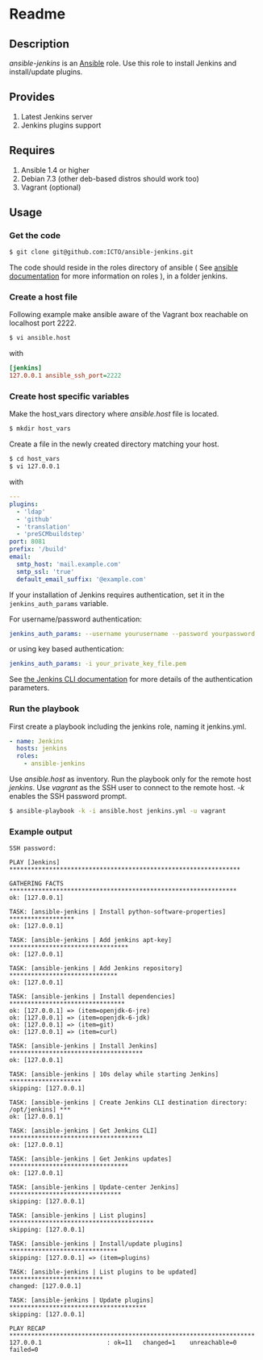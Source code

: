 # Readme

## Description

*ansible-jenkins* is an [Ansible](http://ansible.cc) role.
Use this role to install Jenkins and install/update plugins.

## Provides

1. Latest Jenkins server
2. Jenkins plugins support

## Requires

1. Ansible 1.4 or higher
2. Debian 7.3 (other deb-based distros should work too)
3. Vagrant (optional)

## Usage

### Get the code

```bash
$ git clone git@github.com:ICTO/ansible-jenkins.git
```

The code should reside in the roles directory of ansible ( See [ansible documentation](http://www.ansibleworks.com/docs/playbooks.html#roles) for more information on roles ), in a folder jenkins.

### Create a host file

Following example make ansible aware of the Vagrant box reachable on localhost port 2222.

```bash
$ vi ansible.host
```

with

```ini
[jenkins]
127.0.0.1 ansible_ssh_port=2222
```

### Create host specific variables

Make the host_vars directory where *ansible.host* file is located.

```bash
$ mkdir host_vars
```

Create a file in the newly created directory matching your host.

```bash
$ cd host_vars
$ vi 127.0.0.1
```

with

```yaml
---
plugins:
  - 'ldap'
  - 'github'
  - 'translation'
  - 'preSCMbuildstep'
port: 8081
prefix: '/build'
email:
  smtp_host: 'mail.example.com'
  smtp_ssl: 'true'
  default_email_suffix: '@example.com'
```

If your installation of Jenkins requires authentication, set it in the `jenkins_auth_params` variable.

For username/password authentication:

```yaml
jenkins_auth_params: --username yourusername --password yourpassword
```

or using key based authentication:

```yaml
jenkins_auth_params: -i your_private_key_file.pem
```

See [the Jenkins CLI documentation](https://wiki.jenkins-ci.org/display/JENKINS/Jenkins+CLI#JenkinsCLI-WorkingwithCredentials) for more details of the authentication parameters.

### Run the playbook


First create a playbook including the jenkins role, naming it jenkins.yml.

```yml
- name: Jenkins
  hosts: jenkins
  roles:
    - ansible-jenkins
```

Use *ansible.host* as inventory. Run the playbook only for the remote host *jenkins*. Use *vagrant* as the SSH user to connect to the remote host. *-k* enables the SSH password prompt.

```bash
$ ansible-playbook -k -i ansible.host jenkins.yml -u vagrant
```

### Example output

```
SSH password:

PLAY [Jenkins] ****************************************************************

GATHERING FACTS ***************************************************************
ok: [127.0.0.1]

TASK: [ansible-jenkins | Install python-software-properties] ******************
ok: [127.0.0.1]

TASK: [ansible-jenkins | Add jenkins apt-key] *********************************
ok: [127.0.0.1]

TASK: [ansible-jenkins | Add Jenkins repository] ******************************
ok: [127.0.0.1]

TASK: [ansible-jenkins | Install dependencies] ********************************
ok: [127.0.0.1] => (item=openjdk-6-jre)
ok: [127.0.0.1] => (item=openjdk-6-jdk)
ok: [127.0.0.1] => (item=git)
ok: [127.0.0.1] => (item=curl)

TASK: [ansible-jenkins | Install Jenkins] *************************************
ok: [127.0.0.1]

TASK: [ansible-jenkins | 10s delay while starting Jenkins] ********************
skipping: [127.0.0.1]

TASK: [ansible-jenkins | Create Jenkins CLI destination directory: /opt/jenkins] ***
ok: [127.0.0.1]

TASK: [ansible-jenkins | Get Jenkins CLI] *************************************
ok: [127.0.0.1]

TASK: [ansible-jenkins | Get Jenkins updates] *********************************
ok: [127.0.0.1]

TASK: [ansible-jenkins | Update-center Jenkins] *******************************
skipping: [127.0.0.1]

TASK: [ansible-jenkins | List plugins] ****************************************
skipping: [127.0.0.1]

TASK: [ansible-jenkins | Install/update plugins] ******************************
skipping: [127.0.0.1] => (item=plugins)

TASK: [ansible-jenkins | List plugins to be updated] **************************
changed: [127.0.0.1]

TASK: [ansible-jenkins | Update plugins] **************************************
skipping: [127.0.0.1]

PLAY RECAP ********************************************************************
127.0.0.1                  : ok=11   changed=1    unreachable=0    failed=0  
```
